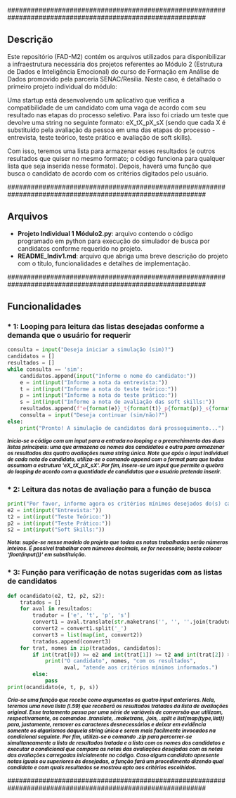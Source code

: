 
###########################################################################################################

## Descrição ##

Este repositório (FAD-M2) contém os arquivos utilizados para disponibilizar a infraestrutura necessária dos projetos referentes ao Módulo 2 (Estrutura de Dados e Inteligência Emocional) do curso de Formação em Análise de Dados promovido pela parceria SENAC/Resilia. Neste caso, é detalhado o primeiro projeto individual do módulo:

Uma startup está desenvolvendo um aplicativo que verifica a compatibilidade de um candidato com uma vaga de acordo com seu resultado nas etapas do processo seletivo. Para isso foi criado um teste que devolve uma string no seguinte formato: eX_tX_pX_sX (sendo que cada X é substituído pela avaliação da pessoa em uma das etapas do processo - entrevista, teste teórico, teste prático e avaliação de soft skills).

Com isso, teremos uma lista para armazenar esses resultados (e outros resultados que quiser no mesmo formato; o código funciona para qualquer lista que seja inserida nesse formato). Depois, haverá uma função que busca o candidato de acordo com os critérios digitados pelo usuário.


###########################################################################################################

## Arquivos ##

* **Projeto Individual 1 Módulo2.py**: arquivo contendo o código programado em python para execução do simulador de busca por candidatos conforme requerido no projeto.
* **README_Indiv1.md**: arquivo que abriga uma breve descrição do projeto com o título, funcionalidades e detalhes de implementação.


###########################################################################################################

## Funcionalidades ##

### * 1: Looping para leitura das listas desejadas conforme a demanda que o usuário for requerir ###

```python
consulta = input("Deseja iniciar a simulação (sim)?")
candidatos = []
resultados = []
while consulta == 'sim':
    candidatos.append(input("Informe o nome do candidato:"))
    e = int(input("Informe a nota da entrevista:"))
    t = int(input("Informe a nota do teste teórico:"))
    p = int(input("Informe a nota do teste prático:"))
    s = int(input("Informe a nota de avaliação das soft skills:"))
    resultados.append(f"e{format(e)}_t{format(t)}_p{format(p)}_s{format(s)}")
    consulta = input("Deseja continuar (sim/não)?")
else:
    print("Pronto! A simulação de candidatos dará prosseguimento...")
```
    
<sub>***Inicia-se o código com um input para a entrada no looping e o preenchimento das duas listas principais: uma que armazena os nomes dos candidatos e outra para armazenar os resultados das quatro avaliações numa string única. Note que após o input individual de cada nota do candidato, utiliza-se o comando append com o format para que todas assumam a estrutura 'eX_tX_pX_sX'. Por fim, insere-se um input que permite a quebra do looping de acordo com a quantidade de candidatos que o usuário pretenda inserir.***</sub>



### * 2: Leitura das notas de avaliação para a função de busca ###

```python
print("Por favor, informe agora os critérios mínimos desejados do(s) candidato(s):")
e2 = int(input("Entrevista:"))
t2 = int(input("Teste Teórico:"))
p2 = int(input("Teste Prático:"))
s2 = int(input("Soft Skills:"))
```

<sub>***Nota: supõe-se nesse modelo do projeto que todas as notas trabalhadas serão números inteiros. É possível trabalhar com números decimais, se for necessário; basta colocar 'float(input())' em substituição.***</sub>



### * 3: Função para verificação de notas sugeridas com as listas de candidatos ###

```python
def ocandidato(e2, t2, p2, s2):
    tratados = []
    for aval in resultados:
        tradutor = ['e', 't', 'p', 's']
        convert1 = aval.translate(str.maketrans('', '', ''.join(tradutor)))
        convert2 = convert1.split('_')
        convert3 = list(map(int, convert2))
        tratados.append(convert3)
    for trat, nomes in zip(tratados, candidatos):
        if int(trat[0]) >= e2 and int(trat[1]) >= t2 and int(trat[2]) >= p2 and int(trat[3]) >= s2:
            print("O candidato", nomes, "com os resultados",
                  aval, "atende aos critérios mínimos informados.")
        else:
            pass
print(ocandidato(e, t, p, s))
```

<sub>***Cria-se uma função que recebe como argumentos os quatro input anteriores. Nela, teremos uma nova lista (l.59) que receberá os resultados tratados da lista de avaliações original. Esse tratamento passa por uma série de variáveis de conversão que utilizam, respectivamente, os comandos .translate, .maketrans, .join, .split e list(map(type,list)) para, justamente, remover os caracteres desnecessários e deixar em evidência somente os algarismos daquela string única e serem mais facilmente invocados na condicional seguinte. Por fim, utiliza-se o comando .zip para percorrer-se simultaneamente a lista de resultados tratada e a lista com os nomes dos candidatos e executar a condicional que compara as notas das avaliações desejadas com as notas das avaliações carregadas inicialmente no código. Caso algum candidato apresente notas iguais ou superiores às desejadas, a função fará um procedimento dizendo qual candidato e com quais resultados se mostrou apto aos critérios escolhidos.***</sub>

###########################################################################################################



